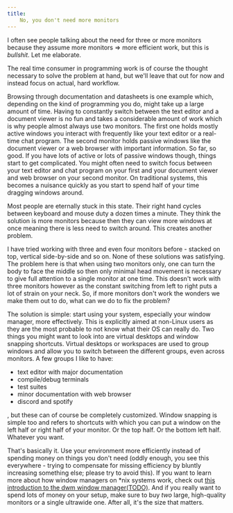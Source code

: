 ```yaml
---
title:
    No, you don't need more monitors
---
```


I often see people talking about the need for three or more monitors because
they assume more monitors => more efficient work, but this is *bullshit*. Let
me elaborate.

The real time consumer in programming work is of course the thought necessary
to solve the problem at hand, but we'll leave that out for now and instead
focus on actual, hard workflow.

Browsing through documentation and datasheets is one example which, depending
on the kind of programming you do, might take up a large amount of time. Having
to constantly switch between the text editor and a document viewer is no fun
and takes a considerable amount of work which is why people almost always use
two monitors. The first one holds mostly active windows you interact with
frequently like your text editor or a real-time chat program. The second
monitor holds passive windows like the document viewer or a web browser with
important information. So far, so good. If you have lots of active or lots of
passive windows though, things start to get complicated.  You might often need
to switch focus between your text editor and chat program on your first and
your document viewer and web browser on your second monitor.  On traditional
systems, this becomes a nuisance quickly as you start to spend half of your
time dragging windows around.

Most people are eternally stuck in this state. Their right hand cycles between
keyboard and mouse duty a dozen times a minute. They think the solution is more
monitors because then they can view more windows at once meaning there is less
need to switch around. This creates another problem.

I have tried working with three and even four monitors before - stacked on top,
vertical side-by-side and so on. None of these solutions was satisfying. The
problem here is that when using two monitors only, one can turn the body to
face the middle so then only minimal head movement is necessary to give full
attention to a single monitor at one time. This doesn't work with three
monitors however as the constant switching from left to right puts a lot of
strain on your neck. So, if more monitors don't work the wonders we make them
out to do, what can we do to fix the problem?

The solution is simple: start using your system, especially your window
manager, more effectively. This is explicitly aimed at non-Linux users as they
are the most probable to not know what their OS can really do. Two things you
might want to look into are virtual desktops and window snapping shortcuts.
Virtual desktops or workspaces are used to group windows and allow you to
switch between the different groups, even across monitors.  A few groups I like
to have:

- text editor with major documentation
- compile/debug terminals
- test suites
- minor documentation with web browser
- discord and spotify

, but these can of course be completely customized. Window snapping is simple
too and refers to shortcuts with which you can put a window on the left half or
right half of your monitor. Or the top half. Or the bottom left half. Whatever
you want.

That's basically it. Use your environment more efficiently instead of spending
money on things you don't need (oddly enough, you see this everywhere - trying
to compensate for missing efficiency by bluntly increasing something else;
please try to avoid this). If you want to learn more about how window managers
on \*nix systems work, check out [this introduction to the dwm window
manager(TODO)](./todo.html). And if you really want to spend lots of money
on your setup, make sure to buy *two* large, high-quality monitors or a single
ultrawide one. After all, it's the size that matters.
